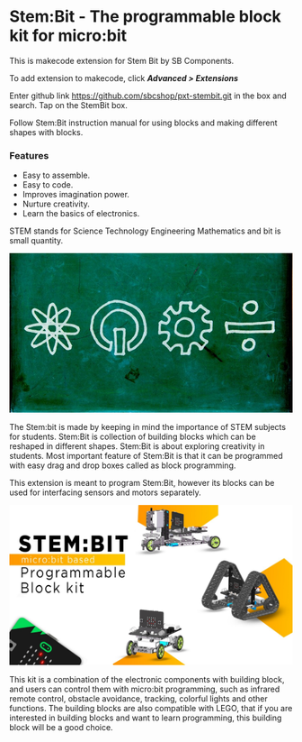 # Stem:Bit - The programmable block kit for micro:bit

This is makecode extension for Stem Bit by SB Components.

To add extension to makecode, click ***Advanced > Extensions***

Enter github link https://github.com/sbcshop/pxt-stembit.git in the box and search. Tap on the StemBit box. 
 
 Follow Stem:Bit instruction manual for using blocks and making different shapes with blocks.

### Features

- Easy to assemble.
- Easy to code.
- Improves imagination power.
- Nurture creativity.
- Learn the basics of electronics.


STEM stands for Science Technology Engineering Mathematics and bit is small
 quantity.
 
 
 ![STEM](Images/stembit_3.png)
 
 
The Stem:bit is made by keeping in mind the importance of STEM subjects for students. Stem:Bit is collection of building blocks which can be reshaped in different shapes. Stem:Bit is about exploring creativity in students. Most important feature of Stem:Bit is that it can be programmed with easy drag and drop boxes called as block programming. 
 
This extension is meant to program Stem:Bit, however its blocks can be used for interfacing sensors and motors separately.
  
  
![StemBit](Images/stembit_1.png)


This kit is a combination of the electronic components with building block, and users can control them with micro:bit programming, such as infrared remote control, obstacle  avoidance, tracking, colorful lights and other functions. The building blocks are also compatible with LEGO, that if you are interested in building blocks and want to learn programming, this building block will be a good choice. 




